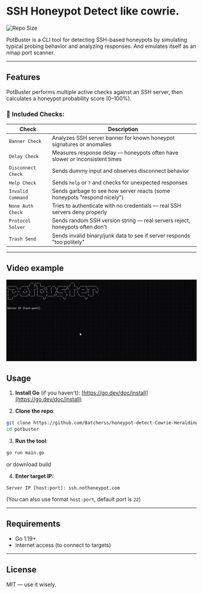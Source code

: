 # SSH Honeypot Detect like cowrie.
![Repo Size](https://img.shields.io/github/repo-size/Batcherss/sshpotbuster?style=flat) 

PotBuster is a CLI tool for detecting SSH-based honeypots by simulating typical probing behavior and analyzing responses.
And emulates itself as an nmap port scanner.

---

## Features

PotBuster performs multiple active checks against an SSH server, then calculates a honeypot probability score (0–100%).

### 🔬 Included Checks:

| Check              | Description                                                                               |
| ------------------ | ------------------------------------------------------------------------------------------|
| `Banner Check`     | Analyzes SSH server banner for known honeypot signatures or anomalies                     |
| `Delay Check`      | Measures response delay — honeypots often have slower or inconsistent times               |
| `Disconnect Check` | Sends dummy input and observes disconnect behavior                                        |
| `Help Check`       | Sends `help` or `?` and checks for unexpected responses                                   |
| `Invalid Command`  | Sends garbage to see how server reacts (some honeypots "respond nicely")                  |
| `None Auth Check`  | Tries to authenticate with no credentials — real SSH servers deny properly                |
| `Protocol Solver`  | Sends random SSH version string — real servers reject, honeypots often don't              |
| `Trash Send`       | Sends invalid binary/junk data to see if server responds "too politely"                   |

---
## Video example

![how it works](./github/how-works.gif)

## Usage

1. **Install Go** (if you haven't):
   [https://go.dev/doc/install](https://go.dev/doc/install)

2. **Clone the repo**:

```bash
git clone https://github.com/Batcherss/honeypot-detect-Cowrie-Heralding-Kippo.git
cd potbuster
```

3. **Run the tool**:

```bash
go run main.go
```
or download build

4. **Enter target IP:**

```text
Server IP [host:port]: ssh.nothoneypot.com
```

(You can also use format `host:port`, default port is `22`)

---

## Requirements

* Go 1.19+
* Internet access (to connect to targets)
---

## License
MIT — use it wisely.
